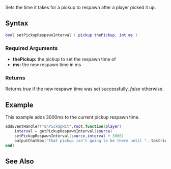 Sets the time it takes for a pickup to respawn after a player picked it up.

Syntax
------

``` lua
bool setPickupRespawnInterval ( pickup thePickup, int ms )
```

### Required Arguments

-   **thePickup:** the pickup to set the respawn time of
-   **ms:** the new respawn time in ms

### Returns

Returns *true* if the new respawn time was set successfully, *false* otherwise.

Example
-------

This example adds 3000ms to the current pickup respawn time.

``` lua
addEventHandler("onPickUpHit",root,function(player)
    interval = getPickupRespawnInterval(source)
    setPickupRespawnInterval(source,interval + 3000)
    outputChatBox("That pickup isn't going to be there until "..tostring(interval).." is done.",player)
end)
```

See Also
--------

